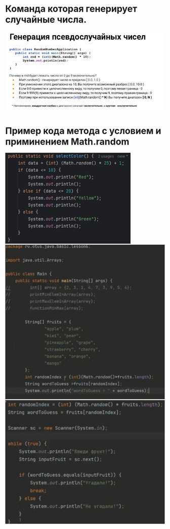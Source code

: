 # Команда которая генерирует случайные числа.

![](https://github.com/Extertom/Notebook_my/blob/fa95d1aa350c6704a9aa27648f0d592f7e6b7570/images/Math.random.png)
# Пример кода метода с условием и приминением Math.random
![](https://github.com/Extertom/Notebook_my/blob/11c7c1baa2aedc9c686d55cf6dcc5e6b72d80008/images/%D0%BC%D0%B5%D1%82%D0%BE%D0%B4%20%D1%81%20%D1%83%D1%81%D0%BB%D0%BE%D0%B2%D0%B8%D1%8F%D0%BC%D0%B8%20%D0%B8%20%D0%BF%D1%80%D0%B8%D0%BC%D0%B8%D0%BD%D0%B5%D0%BD%D0%B8%D0%B5%D0%BC%20Math.random%20%D0%BA%D0%BE%D0%B4%20.png)
![пример использования в массиве String](https://github.com/Extertom/Notebook_my/blob/974dd9e2a898c8478d3060509a4eeef958726fe3/images/%D0%BF%D1%80%D0%B8%D0%BC%D0%B5%D1%80%20%D1%80%D0%B0%D0%BD%D0%B4%D0%BE%D0%BC%2001%20String.png)
![](https://github.com/Extertom/Notebook_my/blob/3cdd34dbd7e83630980a7084a04f129f93be1a6f/images/%D0%BF%D1%80%D0%B8%D0%BC%D0%B5%D1%80%20%D1%80%D0%B0%D0%BD%D0%B4%D0%BE%D0%BC%2002%20String.png)



